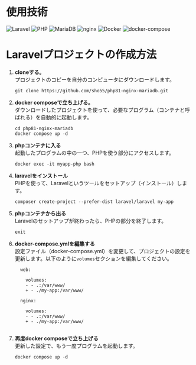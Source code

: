 # 使用技術
![Laravel](https://img.shields.io/badge/Laravel-10-brightgreen.svg)
![PHP](https://img.shields.io/badge/PHP-8-blue.svg)
![MariaDB](https://img.shields.io/badge/MariaDB-10.4-blue.svg)
![nginx](https://img.shields.io/badge/nginx-1.18-blue.svg)
![Docker](https://img.shields.io/badge/Docker-20.10-blue.svg)
![docker-compose](https://img.shields.io/badge/docker--compose-1.29-blue.svg)


# Laravelプロジェクトの作成方法

1. **cloneする。**  
   プロジェクトのコピーを自分のコンピュータにダウンロードします。
   ```
   git clone https://github.com/sho55/php81-nginx-mariadb.git 
   ```

2. **docker composeで立ち上げる。**  
   ダウンロードしたプロジェクトを使って、必要なプログラム（コンテナと呼ばれる）を自動的に起動します。
   ```
   cd php81-nginx-mariadb
   docker compose up -d
   ```

3. **phpコンテナに入る**  
   起動したプログラムの中の一つ、PHPを使う部分にアクセスします。
   ```
   docker exec -it myapp-php bash
   ```

4. **laravelをインストール**  
   PHPを使って、Laravelというツールをセットアップ（インストール）します。
   ```
   composer create-project --prefer-dist laravel/laravel my-app
   ```

5. **phpコンテナから出る**  
   Laravelのセットアップが終わったら、PHPの部分を終了します。
   ```
   exit
   ```

6. **docker-compose.ymlを編集する**  
   設定ファイル（docker-compose.yml）を変更して、プロジェクトの設定を更新します。以下のように`volumes`セクションを編集してください。
   ```
     web: 
    
       volumes:
       - - .:/var/www/
       + - ./my-app:/var/www/

     nginx: 
    
       volumes:
       - - .:/var/www/
       + - ./my-app:/var/www/
    
   ```

7. **再度docker composeで立ち上げる**  
   更新した設定で、もう一度プログラムを起動します。
   ```
   docker compose up -d
   ```
